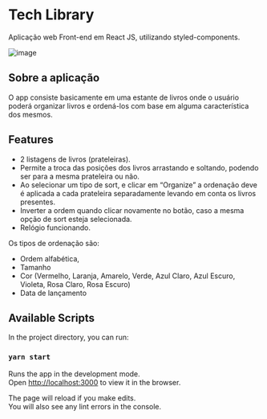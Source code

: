 # Tech Library

Aplicação web Front-end em React JS, utilizando styled-components.

![image](https://user-images.githubusercontent.com/65905199/144807607-f81362c8-f3f8-4122-82d9-9fe200a6cee0.png)


## Sobre a aplicação

O app consiste basicamente em uma estante de livros onde o usuário poderá organizar livros e ordená-los com base em alguma característica dos mesmos.

## Features

- 2 listagens de livros (prateleiras).
- Permite a troca das posições dos livros arrastando e soltando, podendo ser para a mesma prateleira ou não.
- Ao selecionar um tipo de sort, e clicar em “Organize” a ordenação deve é aplicada a cada prateleira separadamente levando em conta os livros presentes.
- Inverter a ordem quando clicar novamente no botão, caso a mesma opção de sort esteja selecionada.
- Relógio funcionando.

Os tipos de ordenação são: 
- Ordem alfabética,
- Tamanho
- Cor (Vermelho, Laranja, Amarelo, Verde, Azul Claro, Azul Escuro, Violeta, Rosa Claro, Rosa Escuro)
- Data de lançamento

## Available Scripts

In the project directory, you can run:

### `yarn start`

Runs the app in the development mode.\
Open [http://localhost:3000](http://localhost:3000) to view it in the browser.

The page will reload if you make edits.\
You will also see any lint errors in the console.

